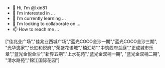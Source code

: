 - 👋 Hi, I’m @lxin81
- 👀 I’m interested in ...
- 🌱 I’m currently learning ...
- 💞️ I’m looking to collaborate on ...
- 📫 How to reach me ...

<!---
lxin81/lxin81 is a ✨ special ✨ repository because its `README.md` (this file) appears on your GitHub profile.
You can click the Preview link to take a look at your changes.
--->
["佳兆业广场","佳兆业西城广场","蓝光COCO金沙一期","蓝光COCO金沙三期", "光华逸家","长虹和悦府","荣盛花语城","楠汇坊","中筑西府兰庭","正成城市乐章","蓝光金悦金沙","新界五期","上水花苑","蓝光金双楠一期", "蓝光金双楠二期", "清水路苑","锦江国际花园"]
